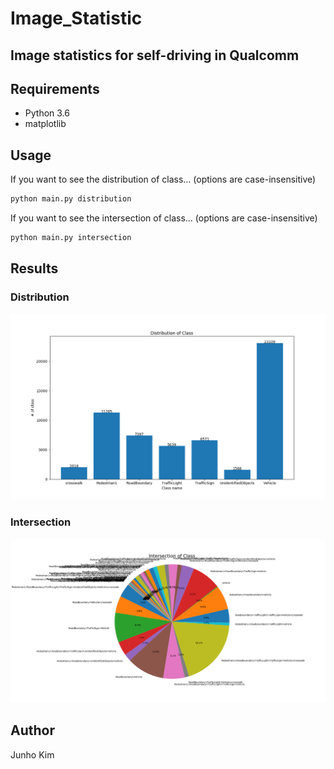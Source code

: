 # Image_Statistic
## Image statistics for self-driving in Qualcomm


## Requirements
* Python 3.6
* matplotlib

## Usage
If you want to see the distribution of class... (options are case-insensitive)
```bash
python main.py distribution
```

If you want to see the intersection of class... (options are case-insensitive)
```bash
python main.py intersection
```

## Results
### Distribution
![Distribution](./assests/distribution.png)

### Intersection
![Intersection](./assests/intersection.png)

## Author
Junho Kim
